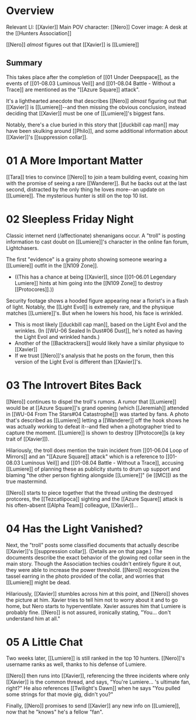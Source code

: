 # Overview
Relevant LI: [[Xavier]]
Main POV character: [[Nero]]
Cover image: A desk at the [[Hunters Association]]

[[Nero]] *almost* figures out that [[Xavier]] is [[Lumiere]]

## Summary
This takes place after the completion of [[01 Under Deepspace]], as the events of [[01-08.03 Luminous Veil]] and [[01-08.04 Battle - Without a Trace]] are mentioned as the "[[Azure Square]] attack".

It's a lighthearted anecdote that describes [[Nero]] *almost* figuring out that [[Xavier]] is [[Lumiere]]--and then missing the obvious conclusion, instead deciding that [[Xavier]] must be one of [[Lumiere]]'s biggest fans.

Notably, there's a clue buried in this story that [[duckbill cap man]] may have been skulking around [[Philo]], and some additional information about [[Xavier]]'s [[suppression collar]].

# 01 A More Important Matter
[[Tara]] tries to convince [[Nero]] to join a team building event, coaxing him with the promise of seeing a rare [[Wanderer]]. But he backs out at the last second, distracted by the only thing he loves more--an update on [[Lumiere]]. The mysterious hunter is still on the top 10 list.

# 02 Sleepless Friday Night
Classic internet nerd (/affectionate) shenanigans occur. A "troll" is posting information to cast doubt on [[Lumiere]]'s character in the online fan forum, Lightchasers.

The first "evidence" is a grainy photo showing someone wearing a [[Lumiere]] outfit in the [[N109 Zone]].
* ((This has a chance at being [[Xavier]], since [[01-06.01 Legendary Lumiere]] hints at him going into the [[N109 Zone]] to destroy [[Protocores]].))

Security footage shows a hooded figure appearing near a florist's in a flash of light. Notably, the [[Light Evol]] is extremely rare, and the physique matches [[Lumiere]]'s. But when he lowers his hood, his face is wrinkled.
* This is most likely [[duckbill cap man]], based on the Light Evol and the wrinkles. (In [[WU-06 Sealed In Dust#06 Dust]], he's noted as having the Light Evol and wrinkled hands.)
* Another of the [[Backtrackers]] would likely have a similar physique to [[Xavier]]
* If we trust [[Nero]]'s analysis that he posts on the forum, then this version of the Light Evol is different than [[Xavier]]'s.

# 03 The Introvert Bites Back
[[Nero]] continues to dispel the troll's rumors. A rumor that [[Lumiere]] would be at [[Azure Square]]'s grand opening (which [[Jeremiah]] attended in [[WU-04 From The Stars#04 Catastrophe]]) was started by fans. A photo that's described as [[Lumiere]] letting a [[Wanderer]] off the hook shows he was actually working to defeat it--and fled when a photographer tried to capture the moment. [[Lumiere]] is shown to destroy [[Protocore]]s (a key trait of [[Xavier]]).

Hilariously, the troll does mention the train incident from [[01-06.04 Loop of Mirrors]] and an "[[Azure Square]] attack" which is a reference to [[01-08.03 Luminous Veil]] and [[01-08.04 Battle - Without a Trace]], accusing [[Lumiere]] of planning these as publicity stunts to drum up support and blaming "the other person fighting alongside [[Lumiere]]" (ie [[MC]]) as the true mastermind.

[[Nero]] starts to piece together that the thread uniting the destroyed protcores, the [[Tezcatlipoca]] sighting and the [[Azure Square]] attack is his often-absent [[Alpha Team]] colleague, [[Xavier]]...

# 04 Has the Light Vanished?
Next, the "troll" posts some classified documents that actually describe [[Xavier]]'s [[suppression collar]]. (Details are on that page.) The documents describe the exact behavior of the glowing red collar seen in the main story. Though the Association techies couldn't entirely figure it out, they were able to increase the power threshold. [[Nero]] recognizes the tassel earring in the photo provided of the collar, and worries that [[Lumiere]] might be dead.

Hilariously, [[Xavier]] stumbles across him at this point, and [[Nero]] shoves the picture at him. Xavier tries to tell him not to worry about it and to go home, but Nero starts to hyperventilate. Xavier assures him that Lumiere is probably fine. [[Nero]] is not assured, ironically stating, "You... don't understand him at all."

# 05 A Little Chat
Two weeks later, [[Lumiere]] is still ranked in the top 10 hunters. [[Nero]]'s username ranks as well, thanks to his defense of Lumiere.

[[Nero]] then runs into [[Xavier]], referencing the three incidents where only [[Xavier]] is the common thread, and says, "You're Lumiere... 's ultimate fan, right?" He also references [[Twilight's Dawn]] when he says "You pulled some strings for that movie gig, didn't you?"

Finally, [[Nero]] promises to send [[Xavier]] any new info on [[Lumiere]], now that he "knows" he's a fellow "fan".